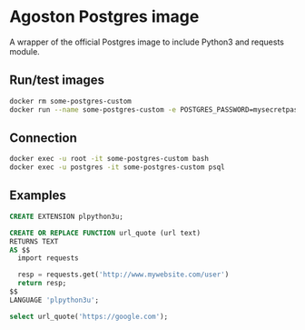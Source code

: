 # Agoston Postgres image

A wrapper of the official Postgres image to include Python3 and requests module.

## Run/test images

```bash
docker rm some-postgres-custom
docker run --name some-postgres-custom -e POSTGRES_PASSWORD=mysecretpassword -d b86f2d780e6e -c cron.database_name='postgres' -c shared_preload_libraries='pg_cron'
```

## Connection

```bash
docker exec -u root -it some-postgres-custom bash
docker exec -u postgres -it some-postgres-custom psql
```

## Examples

```sql
CREATE EXTENSION plpython3u;

CREATE OR REPLACE FUNCTION url_quote (url text)
RETURNS TEXT
AS $$
  import requests

  resp = requests.get('http://www.mywebsite.com/user')
  return resp;
$$
LANGUAGE 'plpython3u';

select url_quote('https://google.com');
```
